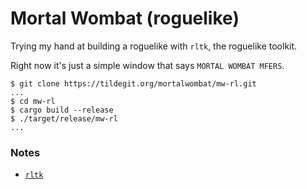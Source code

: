 # Mortal Wombat (roguelike)

Trying my hand at building a roguelike with `rltk`, the roguelike toolkit.

Right now it's just a simple window that says `MORTAL WOMBAT MFERS`.

```
$ git clone https://tildegit.org/mortalwombat/mw-rl.git
...
$ cd mw-rl
$ cargo build --release
$ ./target/release/mw-rl
...
```

### Notes

* [`rltk`](https://github.com/thebracket/rltk_rs)

